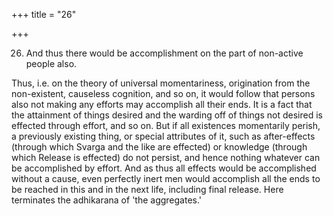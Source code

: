 +++
title = "26"

+++


26. And thus there would be accomplishment on the part of non-active people also.

Thus, i.e. on the theory of universal momentariness, origination from the non-existent, causeless cognition, and so on, it would follow that persons also not making any efforts may accomplish all their ends. It is a fact that the attainment of things desired and the warding off of things not desired is effected through effort, and so on. But if all existences momentarily perish, a previously existing thing, or special attributes of it, such as after-effects (through which Svarga and the like are effected) or knowledge (through which Release is effected) do not persist, and hence nothing whatever can be accomplished by effort. And as thus all effects would be accomplished without a cause, even perfectly inert men would accomplish all the ends to be reached in this and in the next life, including final release. Here terminates the adhikarana of 'the aggregates.'

